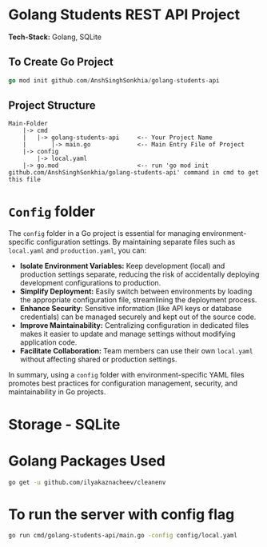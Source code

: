 # Golang Students REST API Project

**Tech-Stack:** Golang, SQLite

## To Create Go Project

```go
go mod init github.com/AnshSinghSonkhia/golang-students-api
```

## Project Structure

```text
Main-Folder
    |-> cmd
    |   |-> golang-students-api     <-- Your Project Name
    |       |-> main.go             <-- Main Entry File of Project
    |-> config
        |-> local.yaml
    |-> go.mod                      <-- run 'go mod init github.com/AnshSinghSonkhia/golang-students-api' command in cmd to get this file
```

# `Config` folder

The `config` folder in a Go project is essential for managing environment-specific configuration settings. By maintaining separate files such as `local.yaml` and `production.yaml`, you can:

- **Isolate Environment Variables:** Keep development (local) and production settings separate, reducing the risk of accidentally deploying development configurations to production.
- **Simplify Deployment:** Easily switch between environments by loading the appropriate configuration file, streamlining the deployment process.
- **Enhance Security:** Sensitive information (like API keys or database credentials) can be managed securely and kept out of the source code.
- **Improve Maintainability:** Centralizing configuration in dedicated files makes it easier to update and manage settings without modifying application code.
- **Facilitate Collaboration:** Team members can use their own `local.yaml` without affecting shared or production settings.

In summary, using a `config` folder with environment-specific YAML files promotes best practices for configuration management, security, and maintainability in Go projects.

# Storage - SQLite

# Golang Packages Used

```bash
go get -u github.com/ilyakaznacheev/cleanenv
```

# To run the server with config flag

```bash
go run cmd/golang-students-api/main.go -config config/local.yaml
```
